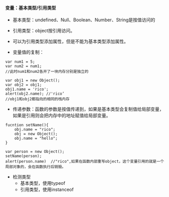 #### 变量：基本类型/引用类型

* 基本类型：undefined、Null、Boolean、Number、String是按值访问的

* 引用类型：object按引用访问。

* 可以为引用类型添加属性，但是不能为基本类型添加属性。

* 变量值的复制：

```
var num1 = 5;
var num2 = num1;
//此时num1和num2各开了一块内存分别是独立的

var obj1 = new Object();
var obj2 = obj1;
obj1.name = 'rico';
alert(obj2.name); //'rico‘
//obj1和obj2都指向的相同的栈内存
```

* 传递参数：函数的参数是按值传递到，如果是基本类型会复制值给局部变量，如果是引用则会把内存中的地址赋值给局部变量。

```
fucntion setName(){
    obj.name = "rico";
    obj = new Object();
    obj.name = "hello";
}

var person = new Object();
setName(person);
alert(person.name)  //"rico",如果在函数内部重写object，这个变量引用的就是一个局部对象的，会在函数执行后销毁。
```

* 检测类型
  * 基本类型，使用typeof
  * 引用类型，使用instanceof




